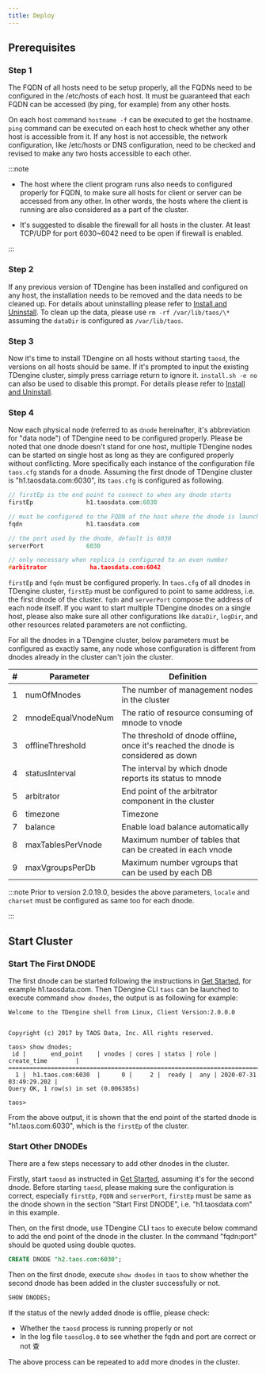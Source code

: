 ```yaml
---
title: Deploy
---
```


## Prerequisites

### Step 1

The FQDN of all hosts need to be setup properly, all the FQDNs need to be configured in the /etc/hosts of each host. It must be guaranteed that each FQDN can be accessed (by ping, for example) from any other hosts.

On each host command `hostname -f` can be executed to get the hostname. `ping` command can be executed on each host to check whether any other host is accessible from it. If any host is not accessible, the network configuration, like /etc/hosts or DNS configuration, need to be checked and revised to make any two hosts accessible to each other.

:::note

- The host where the client program runs also needs to configured properly for FQDN, to make sure all hosts for client or server can be accessed from any other. In other words, the hosts where the client is running are also considered as a part of the cluster.

- It's suggested to disable the firewall for all hosts in the cluster. At least TCP/UDP for port 6030~6042 need to be open if firewall is enabled.

:::

### Step 2

If any previous version of TDengine has been installed and configured on any host, the installation needs to be removed and the data needs to be cleaned up. For details about uninstalling please refer to [Install and Uninstall](/operation/pkg-install). To clean up the data, please use `rm -rf /var/lib/taos/\*` assuming the `dataDir` is configured as `/var/lib/taos`.

### Step 3

Now it's time to install TDengine on all hosts without starting `taosd`, the versions on all hosts should be same. If it's prompted to input the existing TDengine cluster, simply press carriage return to ignore it. `install.sh -e no` can also be used to disable this prompt. For details please refer to [Install and Uninstall](/operation/pkg-install).

### Step 4

Now each physical node (referred to as `dnode` hereinafter, it's abbreviation for "data node") of TDengine need to be configured properly. Please be noted that one dnode doesn't stand for one host, multiple TDengine nodes can be started on single host as long as they are configured properly without conflicting. More specifically each instance of the configuration file `taos.cfg` stands for a dnode. Assuming the first dnode of TDengine cluster is "h1.taosdata.com:6030", its `taos.cfg` is configured as following.

```c
// firstEp is the end point to connect to when any dnode starts
firstEp               h1.taosdata.com:6030

// must be configured to the FQDN of the host where the dnode is launched
fqdn                  h1.taosdata.com

// the port used by the dnode, default is 6030
serverPort            6030

// only necessary when replica is configured to an even number
#arbitrator            ha.taosdata.com:6042
```

`firstEp` and `fqdn` must be configured properly. In `taos.cfg` of all dnodes in TDengine cluster, `firstEp` must be configured to point to same address, i.e. the first dnode of the cluster. `fqdn` and `serverPort` compose the address of each node itself. If you want to start multiple TDengine dnodes on a single host, please also make sure all other configurations like `dataDir`, `logDir`, and other resources related parameters are not conflicting.

For all the dnodes in a TDengine cluster, below parameters must be configured as exactly same, any node whose configuration is different from dnodes already in the cluster can't join the cluster.

| **#** | **Parameter**      | **Definition**                                                                    |
| ----- | ------------------ | --------------------------------------------------------------------------------- |
| 1     | numOfMnodes        | The number of management nodes in the cluster                                     |
| 2     | mnodeEqualVnodeNum | The ratio of resource consuming of mnode to vnode                                 |
| 3     | offlineThreshold   | The threshold of dnode offline, once it's reached the dnode is considered as down |
| 4     | statusInterval     | The interval by which dnode reports its status to mnode                           |
| 5     | arbitrator         | End point of the arbitrator component in the cluster                              |
| 6     | timezone           | Timezone                                                                          |
| 7     | balance            | Enable load balance automatically                                                 |
| 8     | maxTablesPerVnode  | Maximum number of tables that can be created in each vnode                        |
| 9     | maxVgroupsPerDb    | Maximum number vgroups that can be used by each DB                                |

:::note
Prior to version 2.0.19.0, besides the above parameters, `locale` and `charset` must be configured as same too for each dnode.

:::

## Start Cluster

### Start The First DNODE

The first dnode can be started following the instructions in [Get Started](/get-started/), for example h1.taosdata.com. Then TDengine CLI `taos` can be launched to execute command `show dnodes`, the output is as following for example:

```
Welcome to the TDengine shell from Linux, Client Version:2.0.0.0


Copyright (c) 2017 by TAOS Data, Inc. All rights reserved.

taos> show dnodes;
 id |       end_point    | vnodes | cores | status | role |      create_time        |
=====================================================================================
  1 |  h1.taos.com:6030  |      0 |     2 |  ready |  any | 2020-07-31 03:49:29.202 |
Query OK, 1 row(s) in set (0.006385s)

taos>
```

From the above output, it is shown that the end point of the started dnode is "h1.taos.com:6030", which is the `firstEp` of the cluster.

### Start Other DNODEs

There are a few steps necessary to add other dnodes in the cluster.

Firstly, start `taosd` as instructed in [Get Started](/get-started/), assuming it's for the second dnode. Before starting `taosd`, please making sure the configuration is correct, especially `firstEp`, `FQDN` and `serverPort`, `firstEp` must be same as the dnode shown in the section "Start First DNODE", i.e. "h1.taosdata.com" in this example.

Then, on the first dnode, use TDengine CLI `taos` to execute below command to add the end point of the dnode in the cluster. In the command "fqdn:port" should be quoted using double quotes.

```sql
CREATE DNODE "h2.taos.com:6030";
```

Then on the first dnode, execute `show dnodes` in `taos` to show whether the second dnode has been added in the cluster successfully or not.

```sql
SHOW DNODES;
```

If the status of the newly added dnode is offlie, please check:

- Whether the `taosd` process is running properly or not
- In the log file `taosdlog.0` to see whether the fqdn and port are correct or not 查

The above process can be repeated to add more dnodes in the cluster.
